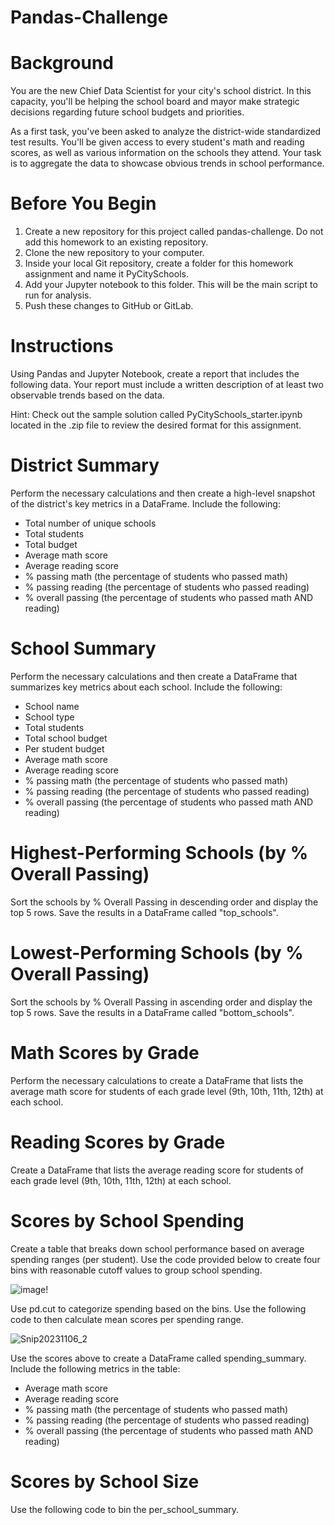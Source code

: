# Pandas-Challenge

# Background
You are the new Chief Data Scientist for your city's school district. In this capacity, you'll be helping the school board and mayor make strategic decisions regarding future school budgets and priorities.

As a first task, you've been asked to analyze the district-wide standardized test results. You'll be given access to every student's math and reading scores, as well as various information on the schools they attend. Your task is to aggregate the data to showcase obvious trends in school performance.

# Before You Begin
1. Create a new repository for this project called pandas-challenge. Do not add this homework to an existing repository.
2. Clone the new repository to your computer.
3. Inside your local Git repository, create a folder for this homework assignment and name it PyCitySchools.
4. Add your Jupyter notebook to this folder. This will be the main script to run for analysis.
5. Push these changes to GitHub or GitLab.

# Instructions
Using Pandas and Jupyter Notebook, create a report that includes the following data. Your report must include a written description of at least two observable trends based on the data.

Hint: Check out the sample solution called PyCitySchools_starter.ipynb located in the .zip file to review the desired format for this assignment.

# District Summary
Perform the necessary calculations and then create a high-level snapshot of the district's key metrics in a DataFrame. Include the following:

* Total number of unique schools
* Total students
* Total budget
* Average math score
* Average reading score
* % passing math (the percentage of students who passed math)
* % passing reading (the percentage of students who passed reading)
* % overall passing (the percentage of students who passed math AND reading)

# School Summary
Perform the necessary calculations and then create a DataFrame that summarizes key metrics about each school. Include the following:

* School name
* School type
* Total students
* Total school budget
* Per student budget
* Average math score
* Average reading score
* % passing math (the percentage of students who passed math)
* % passing reading (the percentage of students who passed reading)
* % overall passing (the percentage of students who passed math AND reading)

# Highest-Performing Schools (by % Overall Passing)
Sort the schools by % Overall Passing in descending order and display the top 5 rows.
Save the results in a DataFrame called "top_schools".

# Lowest-Performing Schools (by % Overall Passing)
Sort the schools by % Overall Passing in ascending order and display the top 5 rows.
Save the results in a DataFrame called "bottom_schools".

# Math Scores by Grade
Perform the necessary calculations to create a DataFrame that lists the average math score for students of each grade level (9th, 10th, 11th, 12th) at each school.

# Reading Scores by Grade
Create a DataFrame that lists the average reading score for students of each grade level (9th, 10th, 11th, 12th) at each school.

# Scores by School Spending
Create a table that breaks down school performance based on average spending ranges (per student).
Use the code provided below to create four bins with reasonable cutoff values to group school spending.

![image](https://github.com/JesseOli100/Pandas-Challenge/assets/62526904/afc1429a-bbfa-4afa-b951-4cc701a21e3e)!

Use pd.cut to categorize spending based on the bins. Use the following code to then calculate mean scores per spending range.

![Snip20231106_2](https://github.com/JesseOli100/Pandas-Challenge/assets/62526904/b4213508-2b02-4990-9311-373d5be63e86)

Use the scores above to create a DataFrame called spending_summary.
Include the following metrics in the table:

* Average math score
* Average reading score
* % passing math (the percentage of students who passed math)
* % passing reading (the percentage of students who passed reading)
* % overall passing (the percentage of students who passed math AND reading)

# Scores by School Size
Use the following code to bin the per_school_summary.

